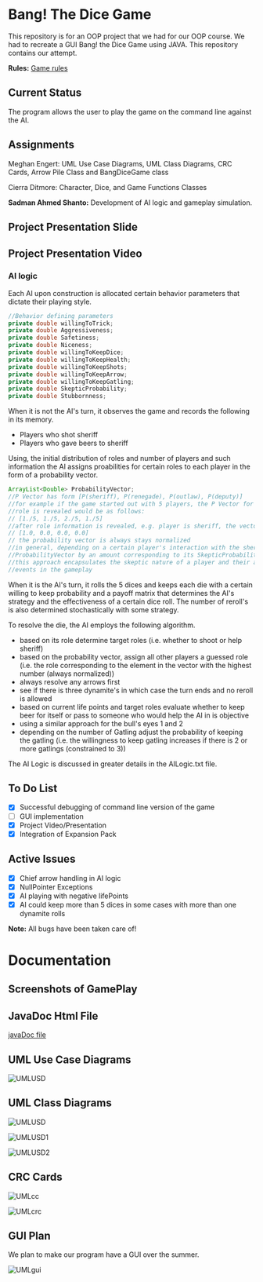 # Bang! The Dice Game
This repository is for an OOP project that we had for our OOP course. We had to recreate a GUI Bang! the Dice Game using JAVA. This repository contains our attempt.

**Rules:** [Game rules](http://www.dvgiochi.net/bang_the_dice_game/BANG!_dice_game-rules.pdf)

## Current Status
The program allows the user to play the game on the command line against the AI.

## Assignments

Meghan Engert: UML Use Case Diagrams, UML Class Diagrams, CRC Cards, Arrow Pile Class and BangDiceGame class

Cierra Ditmore: Character, Dice,  and Game Functions Classes

**Sadman Ahmed Shanto:** Development of AI logic and gameplay simulation. 

## Project Presentation Slide

## Project Presentation Video

### AI logic
Each AI upon construction is allocated certain behavior parameters that dictate their playing style.

```java
//Behavior defining parameters
private double willingToTrick;
private double Aggressiveness;
private double Safetiness;
private double Niceness;
private double willingToKeepDice;
private double willingToKeepHealth;
private double willingToKeepShots;
private double willingToKeepArrow;
private double willingToKeepGatling;
private double SkepticProbability;
private double Stubbornness;
```
When it is not the AI's turn, it observes the game and records the following in its memory.

* Players who shot sheriff
* Players who gave beers to sheriff

Using, the initial distribution of roles and number of players and such information the AI assigns proabilities for certain roles to each player in the form of a probability vector. 
```java
ArrayList<Double> ProbabilityVector;
//P Vector has form [P(sheriff), P(renegade), P(outlaw), P(deputy)]
//for example if the game started out with 5 players, the P Vector for any given player before
//role is revealed would be as follows:
// [1./5, 1./5, 2./5, 1./5]
//after role information is revealed, e.g. player is sheriff, the vector is updated
// [1.0, 0.0, 0.0, 0.0]
// the probability vector is always stays normalized
//in general, depending on a certain player's interaction with the sheriff the AI updates the
//ProbabilityVector by an amount corresponding to its SkepticProbability value.
//this approach encapsulates the skeptic nature of a player and their attentiveness to the
//events in the gameplay
```
When it is the AI's turn, it rolls the 5 dices and keeps each die with a certain willing to keep probability and a payoff matrix that determines the AI's strategy and the effectiveness of a certain dice roll. The number of reroll's is also determined stochastically with some strategy.

To resolve the die, the AI employs the following algorithm.

* based on its role determine target roles (i.e. whether to shoot or help sheriff) 
* based on the probability vector, assign all other players a guessed role (i.e. the role corresponding to the element in the vector with the highest number (always normalized))
* always resolve any arrows first
* see if there is three dynamite's in which case the turn ends and no reroll is allowed
* based on current life points and target roles evaluate whether to keep beer for itself or pass to someone who would help the AI in is objective
* using a similar approach for the bull's eyes 1 and 2
* depending on the number of Gatling adjust the probability of keeping the gatling (i.e. the willingness to keep gatling increases if there is 2 or more gatlings (constrained to 3))

The AI Logic is discussed in greater details in the AILogic.txt file.

## To Do List
- [x] Successful debugging of command line version of the game
- [ ] GUI implementation
- [x] Project Video/Presentation 
- [x] Integration of Expansion Pack

## Active Issues
- [x] Chief arrow handling in AI logic 
- [x] NullPointer Exceptions
- [x] AI playing with negative lifePoints
- [x] AI could keep more than 5 dices in some cases with more than one dynamite rolls

**Note:** All bugs have been taken care of!

# Documentation

## Screenshots of GamePlay

## JavaDoc Html File
[javaDoc file](BangDiceJavaDoc.html)

## UML Use Case Diagrams
![UMLUSD](BangClassDiagram.PNG)

## UML Class Diagrams
![UMLUSD](class.png)

![UMLUSD1](class1.png)

![UMLUSD2](class2.png)

## CRC Cards
![UMLcc](crc.png)

![UMLcrc](crc0.png)

## GUI Plan

We plan to make our program have a GUI over the summer.

![UMLgui](gui.png)

